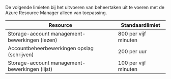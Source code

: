 De volgende limieten bij het uitvoeren van beheertaken uit te voeren met de Azure Resource Manager alleen van toepassing.

| Resource | Standaardlimiet |
| --- | --- |
| Storage-account management-bewerkingen (lezen) |800 per vijf minuten |
| Accountbeheerbewerkingen opslag (schrijven) |200 per uur |
| Storage-account management-bewerkingen (lijst) |100 per vijf minuten |

